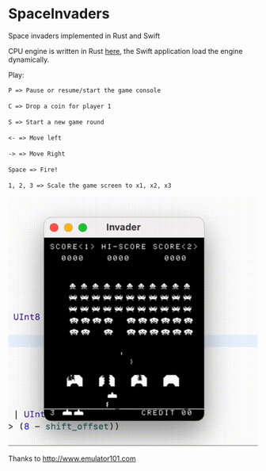 # SpaceInvaders
Space invaders implemented in Rust and Swift

CPU engine is written in Rust [here](https://github.com/k0Iry/8080-Emulator-in-Rust), the Swift application load the engine dynamically.

Play:

```
P => Pause or resume/start the game console

C => Drop a coin for player 1

S => Start a new game round

<- => Move left

-> => Move Right

Space => Fire!

1, 2, 3 => Scale the game screen to x1, x2, x3
```

![invaders](./invaders.gif)

Thanks to http://www.emulator101.com
